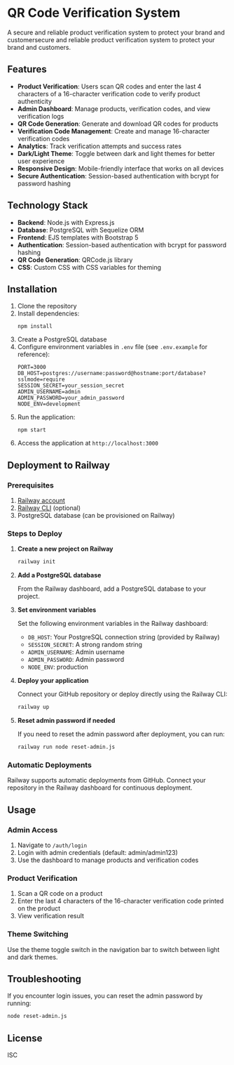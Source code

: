 # QR Code Verification System

A secure and reliable product verification system to protect your brand and customersecure and reliable product verification system to protect your brand and customers.

## Features

- **Product Verification**: Users scan QR codes and enter the last 4 characters of a 16-character verification code to verify product authenticity
- **Admin Dashboard**: Manage products, verification codes, and view verification logs
- **QR Code Generation**: Generate and download QR codes for products
- **Verification Code Management**: Create and manage 16-character verification codes
- **Analytics**: Track verification attempts and success rates
- **Dark/Light Theme**: Toggle between dark and light themes for better user experience
- **Responsive Design**: Mobile-friendly interface that works on all devices
- **Secure Authentication**: Session-based authentication with bcrypt for password hashing

## Technology Stack

- **Backend**: Node.js with Express.js
- **Database**: PostgreSQL with Sequelize ORM
- **Frontend**: EJS templates with Bootstrap 5
- **Authentication**: Session-based authentication with bcrypt for password hashing
- **QR Code Generation**: QRCode.js library
- **CSS**: Custom CSS with CSS variables for theming

## Installation

1. Clone the repository
2. Install dependencies:
   ```
   npm install
   ```
3. Create a PostgreSQL database
4. Configure environment variables in `.env` file (see `.env.example` for reference):
   ```
   PORT=3000
   DB_HOST=postgres://username:password@hostname:port/database?sslmode=require
   SESSION_SECRET=your_session_secret
   ADMIN_USERNAME=admin
   ADMIN_PASSWORD=your_admin_password
   NODE_ENV=development
   ```
5. Run the application:
   ```
   npm start
   ```
6. Access the application at `http://localhost:3000`

## Deployment to Railway

### Prerequisites

1. [Railway account](https://railway.app/)
2. [Railway CLI](https://docs.railway.app/develop/cli) (optional)
3. PostgreSQL database (can be provisioned on Railway)

### Steps to Deploy

1. **Create a new project on Railway**

   ```bash
   railway init
   ```

2. **Add a PostgreSQL database**

   From the Railway dashboard, add a PostgreSQL database to your project.

3. **Set environment variables**

   Set the following environment variables in the Railway dashboard:

   - `DB_HOST`: Your PostgreSQL connection string (provided by Railway)
   - `SESSION_SECRET`: A strong random string
   - `ADMIN_USERNAME`: Admin username
   - `ADMIN_PASSWORD`: Admin password
   - `NODE_ENV`: production

4. **Deploy your application**

   Connect your GitHub repository or deploy directly using the Railway CLI:

   ```bash
   railway up
   ```

5. **Reset admin password if needed**

   If you need to reset the admin password after deployment, you can run:

   ```bash
   railway run node reset-admin.js
   ```

### Automatic Deployments

Railway supports automatic deployments from GitHub. Connect your repository in the Railway dashboard for continuous deployment.

## Usage

### Admin Access

1. Navigate to `/auth/login`
2. Login with admin credentials (default: admin/admin123)
3. Use the dashboard to manage products and verification codes

### Product Verification

1. Scan a QR code on a product
2. Enter the last 4 characters of the 16-character verification code printed on the product
3. View verification result

### Theme Switching

Use the theme toggle switch in the navigation bar to switch between light and dark themes.

## Troubleshooting

If you encounter login issues, you can reset the admin password by running:

```bash
node reset-admin.js
```

## License

ISC